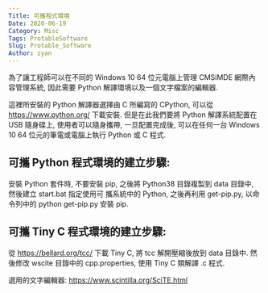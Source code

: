 ```yaml
---
Title: 可攜程式環境
Date: 2020-06-19
Category: Misc
Tags: ProtableSoftware
Slug: Protable_Software
Author: zyan
---
```

為了讓工程師可以在不同的 Windows 10 64 位元電腦上管理 CMSiMDE 網際內容管理系統, 因此需要 Python 解譯環境以及一個文字檔案的編輯器.
<!-- PELICAN_END_SUMMARY -->
這裡所安裝的 Python 解譯器選擇由 C 所編寫的 CPython, 可以從 <a href="https://www.python.org/">https://www.python.org/</a> 下載安裝. 但是在此我們要將 Python 解譯系統配置在 USB 隨身碟上, 使用者可以隨身攜帶, 一旦配置完成後, 可以在任何一台 Windows 10 64 位元的筆電或電腦上執行 Python 或 C 程式.

可攜 Python 程式環境的建立步驟:
----
安裝 Python 套件時, 不要安裝 pip, 之後將 Python38 目錄複製到 data 目錄中, 然後建立 start.bat 指定使用可     攜系統中的 Python, 之後再利用 get-pip.py, 以命令列中的 python get-pip.py 安裝 pip.

可攜 Tiny C 程式環境的建立步驟:
----
從 <a href="https://bellard.org/tcc/">https://bellard.org/tcc/</a> 下載 Tiny C, 將 tcc 解開壓縮後放到 data 目錄中. 然後修改 wscite 目錄中的 cpp.properties, 使用 Tiny C 類解譯 .c 程式.

選用的文字編輯器: <a href="https://www.scintilla.org/SciTE.html">https://www.scintilla.org/SciTE.html</a>
